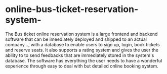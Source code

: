 # online-bus-ticket-reservation-system-
The Bus ticket online reservation system is a large frontend and backend software that can be imeediately deployed and shipped to an actual company..., with a database to enable users to sign up, login, book tickets and reserve seats. It also supports a rating system and gives the user the ability to to send feedbacks that are immediately stored in the system's database. The software has everything the user needs to have a wonderful experience through easy to deal with but detailed online booking system.
